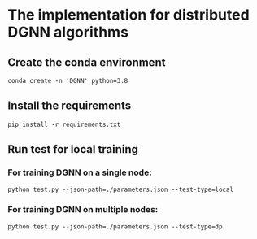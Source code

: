 # The implementation for distributed DGNN algorithms

## Create the conda environment
```
conda create -n 'DGNN' python=3.8
```

## Install the requirements
```
pip install -r requirements.txt
```

## Run test for local training
### For training DGNN on a single node:
```
python test.py --json-path=./parameters.json --test-type=local 
```

### For training DGNN on multiple nodes:
```
python test.py --json-path=./parameters.json --test-type=dp 
```
